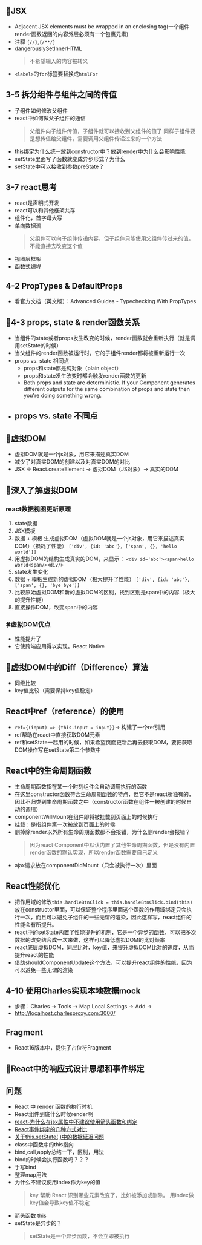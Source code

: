 ## 🌵JSX
- Adjacent JSX elements must be wrapped in an enclosing tag(一个组件render函数返回的内容外层必须有一个包裹元素)
- 注释 `{//}`,`{/**/}`
- dangerouslySetInnerHTML
  >不希望输入的内容被转义
- `<label>`的`for`标签要替换成`htmlFor`
## 3-5 拆分组件与组件之间的传值
- 子组件如何修改父组件
- react中如何做父子组件的通信
  > 父组件向子组件传值，子组件就可以接收到父组件的值了
  > 同样子组件要是想传值给父组件，需要调用父组件传递过来的一个方法
- this绑定为什么统一放到constructor中？放到render中为什么会影响性能
- setState里面写了函数就变成异步形式？为什么
- setState中可以接收到参数preState？
## 3-7 react思考
- react是声明式开发
- react可以和其他框架共存
- 组件化，首字母大写
- 单向数据流
  > 父组件可以向子组件传递内容，但子组件只能使用父组件传过来的值，不能直接去改变这个值
- 视图层框架
- 函数式编程
## 4-2 PropTypes & DefaultProps
- 看官方文档（英文版）：Advanced Guides - Typechecking With PropTypes
## 🌟4-3 props, state & render函数关系
- 当组件的state或者props发生改变的时候，render函数就会重新执行（就是调用setState的时候）
- 当父组件的render函数被运行时，它的子组件render都将被重新运行一次
- props vs. state 相同点
  - props和state都是纯对象（plain object）
  - props和state发生改变时都会触发render函数的更新
  - Both props and state are deterministic. If your Component generates different outputs for the same combination of props and state then you're doing something wrong.
- props vs. state 不同点
  - 
## 🌟虚拟DOM
- 虚拟DOM就是一个js对象，用它来描述真实DOM
- 减少了对真实DOM的创建以及对真实DOM的对比
- JSX -> React.createElement -> 虚拟DOM（JS对象）-> 真实的DOM
## 🌟深入了解虚拟DOM
### react数据视图更新原理
1. state数据
2. JSX模板
3. 数据 + 模板 生成虚拟DOM（虚拟DOM就是一个js对象，用它来描述真实DOM）（损耗了性能）
   `['div', {id: 'abc'}, ['span', {}, 'hello world']]`
4. 用虚拟DOM的结构生成真实的DOM，来显示：
   `<div id='abc'><span>hello world<span/><div/>`
5. state发生变化
6. 数据 + 模板生成新的虚拟DOM（极大提升了性能）
   `['div', {id: 'abc'}, ['span', {}, 'bye bye']]`
7. 比较原始虚拟DOM和新的虚拟DOM的区别，找到区别是span中的内容（极大的提升性能）
8. 直接操作DOM，改变span中的内容
### 🍀虚拟DOM优点
- 性能提升了
- 它使跨端应用得以实现。React Native
## 🌟虚拟DOM中的Diff（Difference）算法
- 同级比较
- key值比较（需要保持key值稳定）
## React中ref（reference）的使用  
- `ref={(input) => {this.input = input}}`-> 构建了一个ref引用
- ref帮助在react中直接获取DOM元素
- ref和setState一起用的时候，如果希望页面更新后再去获取DOM，要把获取DOM操作写在setState第二个参数中
## React中的生命周期函数
- 生命周期函数指在某一个时刻组件会自动调用执行的函数
- 在这里constructor函数符合生命周期函数的特点，但它不是react所独有的，因此不归类到生命周期函数之中（constructor函数在组件一被创建的时候自动的调用）
- componentWillMount在组件即将被挂载到页面上的时候执行
- 挂载：是指组件第一次被放到页面上的时候
- 删掉除render以外所有生命周期函数都不会报错，为什么删render会报错？
  > 因为react Component中默认内置了其他生命周期函数，但是没有内置render函数的默认实现，所以render函数需要自己定义
- ajax请求放在componentDidMount（只会被执行一次）里面
## React性能优化
- 把作用域的修改`this.handleBtnClick = this.handleBtnClick.bind(this)`放在constructor里面，可以保证整个程序里面这个函数的作用域绑定只会执行一次，而且可以避免子组件的一些无谓的渲染，因此这样写，react组件的性能会有所提升。
- react中的setState内置了性能提升的机制，它是一个异步的函数，可以把多次数据的改变结合成一次来做，这样可以降低虚拟DOM的比对频率
- react底层虚拟DOM，同层比对，key值，来提升虚拟DOM比对的速度，从而提升react的性能
- 借助shouldComponentUpdate这个方法，可以提升react组件的性能，因为可以避免一些无谓的渲染
## 4-10 使用Charles实现本地数据mock
- 步骤：Charles -> Tools -> Map Local Settings -> Add ->
- http://localhost.charlesproxy.com:3000/
## Fragment
- React16版本中，提供了占位符Fragment
## 🌟React中的响应式设计思想和事件绑定 

## 问题
- React 中 render 函数的执行时机
- React组件到底什么时候render啊
- [react-为什么在jsx属性中不建议使用箭头函数和绑定](https://segmentfault.com/a/1190000020866363)
- [React事件绑定的几种方式对比](https://segmentfault.com/a/1190000011317515)
- [关于this.setState( )中的数据延迟问题](https://segmentfault.com/a/1190000019670168)
- class中函数中的this指向
- bind,call,apply总结一下，区别，用法
- bind的时候会执行函数吗？？？
- 手写bind
- 整理map用法
- 为什么不建议使用index作为key的值
  > key 帮助 React 识别哪些元素改变了，比如被添加或删除。
  > 用index做key值会导致key值不稳定
- 箭头函数 this
- setState是异步的？
  > setState是一个异步函数，不会立即被执行